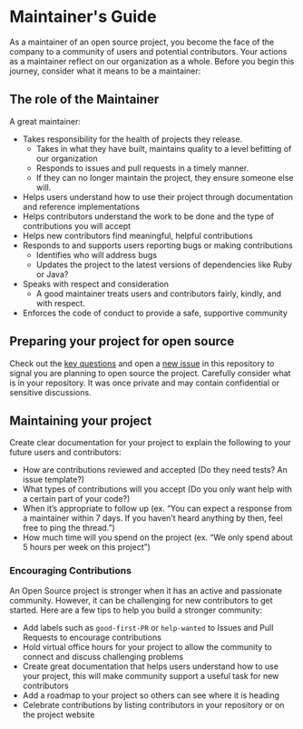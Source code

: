 # Maintainer's Guide

As a maintainer of an open source project, you become the face of the company to a community of users and potential contributors. Your actions as a maintainer reflect on our organization as a whole. Before you begin this journey, consider what it means to be a maintainer:

## The role of the Maintainer

A great maintainer:

- Takes responsibility for the health of projects they release.
   - Takes in what they have built, maintains quality to a level befitting of our organization
   - Responds to issues and pull requests in a timely manner.
   - If they can no longer maintain the project, they ensure someone else will.
- Helps users understand how to use their project through documentation and reference implementations
- Helps contributors understand the work to be done and the type of contributions you will accept
- Helps new contributors find meaningful, helpful contributions
- Responds to and supports users reporting bugs or making contributions
   - Identifies who will address bugs
   - Updates the project to the latest versions of dependencies like Ruby or Java?
- Speaks with respect and consideration
   - A good maintainer treats users and contributors fairly, kindly, and with respect.
- Enforces the code of conduct to provide a safe, supportive community

## Preparing your project for open source

Check out the [key questions](key-questions-for-choosing-projects.md) and open a [new issue](/issues/new?template=new-release.md) in this repository to signal you are planning to  open source the project. Carefully consider what is in your repository. It was once private and may contain confidential or sensitive discussions.

## Maintaining your project

Create clear documentation for your project to explain the following to your future users and contributors:

- How are contributions reviewed and accepted (Do they need tests? An issue template?)
- What types of contributions will you accept (Do you only want help with a certain part of your code?)
- When it’s appropriate to follow up (ex. “You can expect a response from a maintainer within 7 days. If you haven’t heard anything by then, feel free to ping the thread.”)
- How much time will you spend on the project (ex. “We only spend about 5 hours per week on this project”)

### Encouraging Contributions

An Open Source project is stronger when it has an active and passionate community. However, it can be challenging for new contributors to get started. Here are a few tips to help you build a stronger community:

- Add labels such as `good-first-PR` or `help-wanted` to Issues and Pull Requests to encourage contributions
- Hold virtual office hours for your project to allow the community to connect and discuss challenging problems
- Create great documentation that helps users understand how to use your project, this will make community support a useful task for new contributors  
- Add a roadmap to your project so others can see where it is heading
- Celebrate contributions by listing contributors in your repository or on the project website
